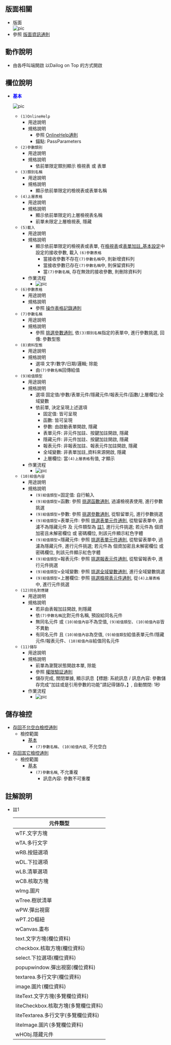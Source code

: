 ## <div id="layout">版面相關</div>
* 版面</br>
    ![pic][image_parameter]
* 參照 [版面資訊通則][link_ruleother1]
		
## <div id="form-action">動作說明</div>
* 由各呼叫端開啟 以Dailog on Top 的方式開啟			    

## <div id="object-desc">欄位說明</div>
* <p id="fieldbreak1" style="color:blue;font-weight:bold">基本</p>

    ![pic][image_fieldbreak1]
    * `(1)OnlineHelp`
        * 用途說明
        * 規格說明
            * 參照 [OnlineHelp通則][link_ruleother2]
            * 錨點: PassParameters
    * `(2)參數類別`
        * 用途說明
        * 規格說明
            * 依前單限定類別顯示 檢視表 或 表單
    * `(3)類別名稱`
        * 用途說明
        * 規格說明
            * 顯示依前單限定的檢視表或表單名稱
    * `(4)上層表格`
        * 用途說明
        * 規格說明    
            * 顯示依前單限定的上層檢視表名稱
            * 前單未限定上層檢視表, 隱藏
    * `(5)載入`
        * 用途說明
        * 規格說明
            * 顯示依前單限定的檢視表或表單, 在[檢視表][link_Logical]或[表單加註_基本設定][link_FormAnnotation]中設定的接收參數, 載入 `(6)參數表格`
                * 當接收參數不存在`(7)參數名稱`中, 則新增資料列
                * 當接收參數已存在`(7)參數名稱`中, 則保留資料列
                * 當`(7)參數名稱`, 存在無效的接收參數, 則刪除資料列
        * 作業流程    
            * ![pic][image_fieldbreak1_flow5]
    * `(6)參數表格`
        * 用途說明
        * 規格說明
            * 參照 [操作表格記錄通則][link_rulebutton1]
    * `(7)參數名稱`
        * 用途說明
        * 規格說明
            * 參照 [挑選參數通則][link_ruledialog9], 依`(3)類別名稱`指定的表單中, 進行參數挑選, 回傳: 參數型態
    * `(8)資料型態`
        * 用途說明
        * 規格說明
            * 選項 文字/數字/日期/邏輯; 除能
            * 由`(7)參數名稱`回傳給值
    * `(9)給值類型`
        * 用途說明
        * 規格說明
            * 選項 固定值/參數/表單元件/隱藏元件/報表元件/函數/上層欄位/全域變數
            * 依前單, 決定呈現上述選項
                * 固定值: 皆可呈現
                * 函數: 皆可呈現
                * 參數: 由啟動表單開啟, 隱藏
                * 表單元件: 非元件加註、按鍵加註開啟, 隱藏
                * 隱藏元件: 非元件加註、按鍵加註開啟, 隱藏
                * 報表元件: 非報表加註、報表元件加註開啟, 隱藏
                * 全域變數: 非表單加註_資料來源開啟, 隱藏
                * 上層欄位: 當`(4)上層表格`有值, 才顯示
        * 作業流程    
            * ![pic][image_fieldbreak1_flow9]
    * `(10)給值內容`
        * 用途說明
        * 規格說明
            * `(9)給值類型`=固定值: 自行輸入
            * `(9)給值類型`=函數: 參照 [挑選函數通則][link_ruledialog16], 過濾檢視表使用, 進行參數挑選
            * `(9)給值類型`=參數: 參照 [挑選參數通則][link_ruledialog9], 從駐留單元, 進行參數挑選
            * `(9)給值類型`=表單元件: 參照 [挑選表單元件通則][link_ruledialog7], 從駐留表單中, 過濾不為隱藏元件 及 元件類型為 [註1][link_tag1], 進行元件挑選; 若元件為 個資加密且未解密欄位 或 密碼欄位, 則該元件顯示紅色字體
            * `(9)給值類型`=隱藏元件: 參照 [挑選表單元件通則][link_ruledialog7], 從駐留表單中, 過濾為隱藏元件, 進行元件挑選; 若元件為 個資加密且未解密欄位 或 密碼欄位, 則該元件顯示紅色字體
            * `(9)給值類型`=報表元件: 參照 [挑選報表元件通則][link_ruledialog15], 從駐留報表中, 進行元件挑選 
            * `(9)給值類型`=全域變數: 參照 [挑選全域變數通則][link_ruledialog10], 進行全域變數挑選
            * `(9)給值類型`=上層欄位: 參照 [挑選檢視表元件通則][link_ruledialog8], 從`(4)上層表格`中, 進行元件挑選
    * `(12)同名對應鍵`
        * 用途說明
        * 規格說明
            * 若非由表報加註開啟, 則隱藏
            * 依`(7)參數名稱`比對元件名稱, 預設給同名元件
            * 無同名元件 或 `(10)給值內容`不為空值, `(9)給值類型`、`(10)給值內容`皆不異動
            * 有同名元件 且 `(10)給值內容`為空值, `(9)給值類型`給值表單元件/隱藏元件/報表元件、`(10)給值內容`給值同名元件
    * `(11)儲存`
        * 用途說明
        * 規格說明
            * 前單為瀏覽狀態開啟本單, 除能
            * 參照 [權限驗証通則][link_ruleother6]
            * 儲存完成, 關閉單據, 顯示訊息【標題: 系統訊息 / 訊息內容: 參數儲存完成"加註或是引用參數的功能"請記得儲存。】, 自動關閉: 1秒
        * 作業流程    
            * ![pic][image_fieldbreak1_flow11]

## <div id="save-action">儲存檢控</div>
* [存回不允空白檢控通則][link_ruleother7]
    * 檢控範圍
        * [基本][link_fieldbreak1]
            * `(7)參數名稱`、`(10)給值內容`, 不允空白
* [存回其它檢控通則][link_ruleother8]
    * 檢控範圍
        * [基本][link_fieldbreak1]
            * `(7)參數名稱`, 不允重複
                * 訊息內容: 參數不可重覆

## <div id="tag-desc">註解說明</div>
* <div id="tag1">註1</div>

    |元件類型 |
    |--------|
	|wTF.文字方塊 |
	|wTA.多行文字 |
	|wRB.按鈕選項 |
	|wDL.下拉選項 |
	|wLB.清單選項 |
	|wCB.核取方塊 |
	|wImg.圖片 |
	|wTree.樹狀清單 |
	|wPW.彈出視窗 |
	|wPT.2D樞紐 |
	|wCanvas.畫布 |
	|text.文字方塊(欄位資料) |
	|checkbox.核取方塊(欄位資料) |
	|select.下拉選項(欄位資料) |
	|popupwindow.彈出視窗(欄位資料) |
	|textarea.多行文字(欄位資料) |
	|image.圖片(欄位資料) |
	|liteText.文字方塊(多覽欄位資料) |
	|liteCheckbox.核取方塊(多覽欄位資料) |
	|liteTextarea.多行文字(多覽欄位資料) |
	|liteImage.圖片(多覽欄位資料) |
	|wHObj.隱藏元件 |

<!-- 圖片 -->
[image_parameter]:attachment/Parameter.png
[image_fieldbreak1]:attachment/fieldbreak1.png
[image_fieldbreak1_flow5]:attachment/fieldbreak1_flow5.png
[image_fieldbreak1_flow9]:attachment/fieldbreak1_flow9.png
[image_fieldbreak1_flow11]:attachment/fieldbreak1_flow11.png

<!-- 超連結 -->
[link_fieldbreak1]:#fieldbreak1 "基本"
[link_tag1]:#tag1 "註1"
[link_ruleother1]:../RulesOther/README#ruleother1 "共用通則_其它/版面資訊通則"
[link_ruleother2]:../RulesOther/README#ruleother2 "共用通則_其它/OnlineHelp通則"
[link_rulebutton1]:../RulesButton/README#rulebutton3 "共用通則_操作按鍵/操作表格記錄通則"
[link_ruleother6]:../RulesOther/README#ruleother6 "共用通則_其它/權限驗証通則"
[link_ruledialog9]:../RulesDialog/README#ruledialog9 "共用通則_開單操作/挑選參數通則"
[link_ruledialog7]:../RulesDialog/README#ruledialog7 "共用通則_開單操作/挑選表單元件通則"
[link_ruledialog15]:../RulesDialog/README#ruledialog15 "共用通則_開單操作/挑選報表元件通則"
[link_ruledialog10]:../RulesDialog/README#ruledialog10 "共用通則_開單操作/挑選全域變數通則"
[link_ruledialog8]:../RulesDialog/README#ruledialog8 "共用通則_開單操作/挑選檢視表元件通則"
[link_ruledialog16]:../RulesDialog/README#ruledialog16 "共用通則_開單操作/挑選函數通則"
[link_ruleother7]:../RulesOther/README#ruleother7 "共用通則_開單操作/存回不允空白檢控通則"
[link_ruleother8]:../RulesOther/README#ruleother8 "共用通則_開單操作/存回其它檢控通則"
[link_Logical]:../Logical/README "檢視表"
[link_FormAnnotation]:../FormAnnotation/README "表單加註_基本設定"
